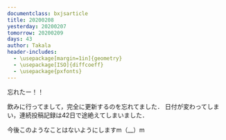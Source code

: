 ```yaml
---
documentclass: bxjsarticle
title: 20200208
yesterday: 20200207
tomorrow: 20200209
days: 43
author: Takala
header-includes:
  - \usepackage[margin=1in]{geometry}
  - \usepackage[ISO]{diffcoeff}
  - \usepackage{pxfonts}
---
```


忘れたー！！

飲みに行ってまして，完全に更新するのを忘れてました．
日付が変わってしまい，連続投稿記録は42日で途絶えてしまいました．


今後このようなことはないようにしますm（__）m

